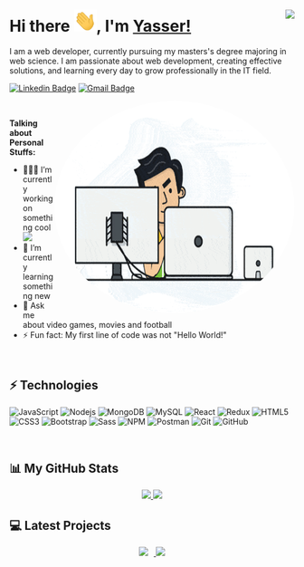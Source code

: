 # Hi there <img src="https://github.com/ysherqawi/ysherqawi/blob/master/assets/wave.gif" width="40px" ></img>, I'm [Yasser!](https://ysherqawi.github.io)   <img align="right" src="https://visitor-badge.laobi.icu/badge?page_id=ysherqawi.ysherqawi"/>

I am a web developer, currently pursuing my masters's degree majoring in web science. I am passionate about web development, creating effective solutions, and learning every day to grow professionally in the IT field.

[![Linkedin Badge](https://img.shields.io/badge/-ysherqawi-blue?style=flat-square&logo=Linkedin&logoColor=white&link=https://www.linkedin.com/in/ysherqawi)](https://www.linkedin.com/in/ysherqawi)
[![Gmail Badge](https://img.shields.io/badge/-ysherqawi@gmail.com-c14438?style=flat-square&logo=Gmail&logoColor=white&link=mailto:ysherqawi@gmail.com)](mailto:ysherqawi@gmail.com)

<img align="right" style='
  border-radius: 50%' width='425' height='375'  src="https://github.com/ysherqawi/ysherqawi/blob/master/assets/developer.gif"  />

</br>

**Talking about Personal Stuffs:**

- 👨🏽‍💻 I’m currently working on something cool <img src="https://media.giphy.com/media/WUlplcMpOCEmTGBtBW/giphy.gif" width="30">
- 🌱 I’m currently learning something new
- 💬 Ask me about video games, movies and football
- ⚡ Fun fact: My first line of code was not "Hello World!"

</br>

## ⚡ Technologies

![JavaScript](https://img.shields.io/badge/-JavaScript-white?style=flat-square&logo=javascript)
![Nodejs](https://img.shields.io/badge/-Nodejs-white?style=flat-square&logo=Node.js)
![MongoDB](https://img.shields.io/badge/-MongoDB-white?style=flat-square&logo=mongodb)
![MySQL](https://img.shields.io/badge/-MySQL-white?style=flat-square&logo=mysql)
![React](https://img.shields.io/badge/-React-white?style=flat-square&logo=react)
![Redux](https://img.shields.io/badge/-Redux-white?style=flat-square&logo=redux&logoColor=764abc)
![HTML5](https://img.shields.io/badge/-HTML5-white?style=flat-square&logo=html5)
![CSS3](https://img.shields.io/badge/-CSS3-white?style=flat-square&logo=css3&logoColor=1572B6)
![Bootstrap](https://img.shields.io/badge/-Bootstrap-white?style=flat-square&logo=bootstrap&logoColor=563D7C)
![Sass](https://img.shields.io/badge/-Sass-white?style=flat-square&logo=sass)
![NPM](https://img.shields.io/badge/-NPM-white?style=flat-square&logo=npm)
![Postman](https://img.shields.io/badge/-Postman-white?style=flat-square&logo=postman)
![Git](https://img.shields.io/badge/-Git-white?style=flat-square&logo=git)
![GitHub](https://img.shields.io/badge/-GitHub-white?style=flat-square&logo=github&logoColor=000)

</br>

## 📊 My GitHub Stats

<div align="center">
<a href="https://github.com/anuraghazra/github-readme-stats">
  <img  src="https://github-readme-stats.vercel.app/api?username=ysherqawi&count_private=true&show_icons=true&include_all_commits=true" />
</a>

<a href="https://github.com/anuraghazra/github-readme-stats">
  <img  src="https://github-readme-stats.vercel.app/api/top-langs/?username=ysherqawi" />
</a>
</div>

## 💻 Latest Projects

<div align="center">
<a href="https://github.com/ysherqawi/developer-portfolio">
  <img style='margin-right:10px'  src="https://github-readme-stats.vercel.app/api/pin/?username=ysherqawi&repo=developer-portfolio" />
</a>
  <a href="https://github.com/ysherqawi/proshop">
  <img  src="https://github-readme-stats.vercel.app/api/pin/?username=ysherqawi&repo=proshop" />
</a>
</div>
